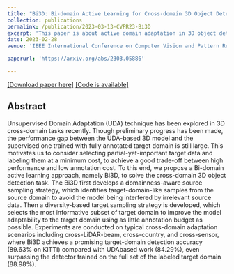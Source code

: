 ```yaml
---
title: "Bi3D: Bi-domain Active Learning for Cross-domain 3D Object Detection"
collection: publications
permalink: /publication/2023-03-13-CVPR23-Bi3D
excerpt: 'This paper is about active domain adaptation in 3D object detection.'
date: 2023-02-28
venue: 'IEEE International Conference on Computer Vision and Pattern Recognition (2023)'

paperurl: 'https://arxiv.org/abs/2303.05886'

---
```


[[Download paper here]](https://arxiv.org/abs/2303.05886)
[[Code is available]](https://github.com/PJLab-ADG/3DTrans)

## Abstract

Unsupervised Domain Adaptation (UDA) technique has been explored in 3D cross-domain tasks recently. Though preliminary progress has been made, the performance gap between the UDA-based 3D model and the supervised one trained with fully annotated target domain is still large. This motivates us to consider selecting partial-yet-important target data and labeling them at a minimum cost, to achieve a good trade-off between high performance and low annotation cost. To this end, we propose a Bi-domain active learning approach, namely Bi3D, to solve the cross-domain 3D object detection task. The Bi3D first develops a domainness-aware source sampling strategy, which identifies target-domain-like samples from the source domain to avoid the model being interfered by irrelevant source data. Then a diversity-based target sampling strategy is developed, which selects the most informative subset of target domain to improve the model adaptability to the target domain using as little annotation budget as possible. Experiments are conducted on typical cross-domain adaptation scenarios including cross-LiDAR-beam, cross-country, and cross-sensor, where Bi3D achieves a promising target-domain detection accuracy (89.63% on KITTI) compared with UDAbased work (84.29%), even surpassing the detector trained on the full set of the labeled target domain (88.98%).

